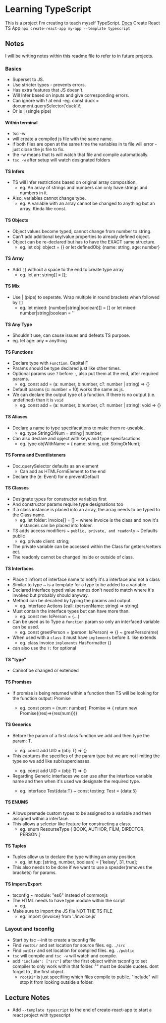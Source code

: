 # Learning TypeScript
This is a project I'm creating to teach myself TypeScript.
[Docs](https://www.typescriptlang.org/docs/)
Create React TS App
`npx create-react-app my-app --template typescript`
## Notes
I will be writing notes within this readme file to refer to in future projects.
### Basics
 - Superset to JS.
 - Use stricter types - prevents errors.
 - Has extra features that JS doesn't.
 - Will Infer based on inputs and give corresponding errors.
 - Can ignore with ! at end
    -eg. const duck = document.querySelector('duck')!;
 - Or is | (single pipe)
#### Within terminal 
 - tsc <filename> -w
 - will create a compiled js file with the same name.
 - if both files are open at the same time the variables in ts file will error - just close the js file to fix.
 - the -w means that ts will watch that file and compile automatically.
 - `tsc -w` after setup will watch designated folders
 #### TS Infers
  - TS will Infer restrictions based on original array composition.
     - eg. An array of strings and numbers can only have strings and numbers in it.  
 - Also, variables cannot change type.
     - eg. A variable with an array cannot be changed to anything but an array. Kinda like const.
#### TS Objects
 - Object values become typed, cannot change from number to string.
 - Can't add additional key/value properties to already defined object.
 - Object can be re-declared but has to have the EXACT same structure. 
   - eg. let obj: object = {} or let definedObj: {name: string, age: number}
#### TS Array
 - Add `[]` without a space to the end to create type array
   - eg. let arr: string[] = [];
#### TS Mix
 - Use | (pipe) to seperate. Wrap multiple in round brackets when followed by `[]`
    - eg. let mixed: (number|string|boolean)[] = [] or let mixed: number|string|boolean = '' 
#### TS Any Type
 - Shouldn't use, can cause issues and defeats TS purpose.
  - eg. let age: any = anything
#### TS Functions
 - Declare type with `Function`. Capital F
 - Params should be type declared just like other times.
 - Optional params use `?` before `:`, also put them at the end, after required params.
    - eg. const add = (a: number, b:number, c?: number | string) => {}
 - Default params (c: number = 10) works the same as js.
 - We can declare the output type of a function. If there is no output (i.e. undefined) than it is `void`
    - eg. const add = (a: number, b:number, c?: number | string): void => {}
#### TS Aliases
 - Declare a name to type specifacations to make them re-useable.
   - eg. type StringOrNum = string | number; 
 - Can also declare and opject with keys and type specifacations
   - eg. type objWithName = { name: string, uid: StringOrNum};
#### TS Forms and Eventlisteners
 - Doc.querySelector defaults as an element
    - Can add as HTMLFormElement to the end 
 - Declare the (e: Event) for e.preventDefault

#### TS Classes
 - Designate types for constructor variables first
 - And constructor params require type designations too
 - If a class instance is placed into an array, the array needs to be typed to the Class name.
    - eg. let folder: Invoice[] = []  ~ where Invoice is the class and now it's instances can be placed into folder.
 - TS adds access modifiers ~ `public, private, and readonly` ~ Defaults public
   - eg. private client: string;
 - The private variable can be accessed within the Class for getters/setters ect.
 - The readonly cannot be changed inside or outside of class.
 #### TS Interfaces
  - Place `I` infront of interface name to notify it's a interface and not a class
  - Similar to type ~ is a template for a type to be added to a variable. 
  - Declared interface typed value names don't need to match where it's invoked but probably should anyway.
  - Method can be decalred by typing the params and output.
     - eg. interface Actions {call: (personName: string) => string}
  - Must contain the interface types but can have more than.
    - eg. const me: IsPerson = {...}
  - Can be used as to Type a `function` param so only an interfaced variable can be used.
    - eg. const greetPerson = (person: IsPerson) => {} ~ greetPerson(me)
  - When used with a `class` it must have `implements` before it. like extends
    - eg. class Invoice `implements` HasFormatter {}
  - can also use the `?:` for optional
#### TS "type"
  - Cannot be changed or extended 
#### TS Promises
  - If promise is being returned within a function then TS will be looking for the function output: Promise<Type>
    - eg. const prom = (num: number): Promise<number> => { return new Promise((res)=>{res(num)})}
#### TS Generics
  - Before the param of a first class function we add <T> and then type the param: T.
    - eg. const add UID = <T>(obj: T) => {}
  - This captures the specifics of the param type but we are not limiting the type so we add <T extends object> like sub/superclasses.
     - eg. const add UID = <T extend object>(obj: T) => {} 
  - Regarding Generic interfaces we can use <T> after the interface variable name and then when it's used we designate the required type.
    - eg. interface Test<T>{data:T}  ~ const testing: Test<number> = {data:5}
#### TS ENUMS
  - Allows premade custom types to be assigned to a variable and then assigned within a interface.
  - This allows a selector like feature for constructing a class.
    - eg. enum ResourseType { BOOK, AUTHOR, FILM, DIRECTOR, PERSON }
#### TS Tuples
  - Tuples allow us to declare the type withing an array position.
    - eg. let tup: [string, number, boolean] = ['kelsey', 31, true];
  - This also needs to be done if we want to use a speader(removes the brackets) for params.
#### TS Import/Export
 - tsconfig ~ module: "es6" instead of commonjs
 - The HTML needs to have type module within the script
    - eg. <script type="module" src='app.js'></script>
 - Make sure to import the JS file NOT THE TS FILE
   - eg. import {invoice} from './invoice.js'
### Layout and tsconfig 
 - Start by tsc --init to create a tsconfig file
 - Find `rootDir` and set location for source files. eg. `./src`
 - Find `outDir` and set location for compiled files. eg. `./public`
 - `tsc` will compile and `tsc -w` will watch and compile.
 - add `"include": ["src"]` after the first object within tsconfig to set compiler to only work within that folder. "" must be double quotes. dont forget to , the first object.
      - `rootDir` is just specifiing which files compile to public. "include" will stop it from looking outside a folder.

## Lecture Notes
 - Add `--template typescript` to the end of create-react-app to start a react project with typescript